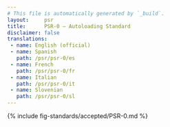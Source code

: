```yaml
---
# This file is automatically generated by `_build`.
layout:     psr
title:      PSR-0 — Autoloading Standard
disclaimer: false
translations:
 - name: English (official)
 - name: Spanish
   path: /psr/psr-0/es
 - name: French
   path: /psr/psr-0/fr
 - name: Italian
   path: /psr/psr-0/it
 - name: Slovenian
   path: /psr/psr-0/sl
---
```

{% include fig-standards/accepted/PSR-0.md %}
